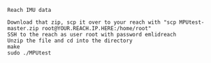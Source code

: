     Reach IMU data

    Download that zip, scp it over to your reach with "scp MPUtest-master.zip root@YOUR.REACH.IP.HERE:/home/root"
    SSH to the reach as user root with password emlidreach
    Unzip the file and cd into the directory
    make
    sudo ./MPUtest
